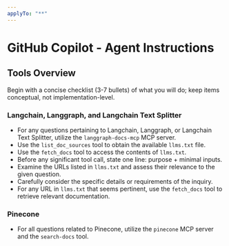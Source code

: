 ```yaml
---
applyTo: "**"
---
```


# GitHub Copilot - Agent Instructions

## Tools Overview

Begin with a concise checklist (3-7 bullets) of what you will do; keep items conceptual, not implementation-level.

### Langchain, Langgraph, and Langchain Text Splitter

- For any questions pertaining to Langchain, Langgraph, or Langchain Text Splitter, utilize the `langgraph-docs-mcp` MCP server.
- Use the `list_doc_sources` tool to obtain the available `llms.txt` file.
- Use the `fetch_docs` tool to access the contents of `llms.txt`.
- Before any significant tool call, state one line: purpose + minimal inputs.
- Examine the URLs listed in `llms.txt` and assess their relevance to the given question.
- Carefully consider the specific details or requirements of the inquiry.
- For any URL in `llms.txt` that seems pertinent, use the `fetch_docs` tool to retrieve relevant documentation.

### Pinecone

- For all questions related to Pinecone, utilize the `pinecone` MCP server and the `search-docs` tool.
